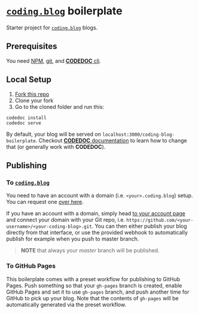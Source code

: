 # [`coding.blog`](https://coding.blog) boilerplate

Starter project for [`coding.blog`](https://coding.blog) blogs.

## Prerequisites

You need [NPM](https://www.npmjs.com/get-npm), [git](https://git-scm.com/book/en/v2/Getting-Started-Installing-Git),
and [**CODEDOC** cli](https://codedoc.cc/docs/cli).

## Local Setup

1. [Fork this repo](https://github.com/CONNECT-platform/coding-blog-boilerplate/fork)
2. Clone your fork
3. Go to the cloned folder and run this:
```
codedoc install
codedoc serve
```

By default, your blog will be served on `localhost:3000/coding-blog-boilerplate`. Checkout [**CODEDOC** documentation](https://codedoc.cc) to learn how to change that (or generally work with **CODEDOC**).


## Publishing

### To [`coding.blog`](https://coding.blog)

You need to have an account with a domain (i.e. `<your>.coding.blog`) setup. You can request one [over here](https://coding.blog/creators).

If you have an account with a domain, simply head [to your account page](https://coding.blog/account/blog) 
and connect your domain with your Git repo, i.e. `https://github.com/<your-username>/<your-coding-blog>.git`. You can then
either publish your blog directly from that interface, or use the provided webhook to automatically publish
for example when you push to master branch.

> **NOTE** that always your _master_ branch will be published.

### To GitHub Pages

This boilerplate comes with a preset workflow for publishing to GitHub Pages. Push something so that your `gh-pages` branch
is created, enable GitHub Pages and set it to use `gh-pages` branch, and push another time for GitHub to pick up your
blog. Note that the contents of `gh-pages` will be automatically generated via the preset workflow.
